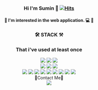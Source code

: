 ### <div align="center" >Hi I'm Sumin 👋 [![Hits](https://hits.seeyoufarm.com/api/count/incr/badge.svg?url=https%3A%2F%2Fgithub.com%2Fsumiini%2Fhit-counter&count_bg=%2379C83D&title_bg=%23555555&icon=&icon_color=%23E7E7E7&title=hits&edge_flat=false)](https://hits.seeyoufarm.com) </div>

#### <div align="center" >💜 I'm interested in the web application. 💻 💜</div>



### <div align="center" >🛠 STACK ⚒</div>  
### <div align="center" >That i've used at least once</div>
  
<div align="center" ><img src="https://img.shields.io/badge/-React.js-61DAFB?style=flat-square&logo=React&logoColor=white"/>
<img src="https://img.shields.io/badge/-Node.js-339933?style=flat-square&logo=Node.js&logoColor=white"/>
<img src="https://img.shields.io/badge/-MongoDB-47A248?style=flat-square&logo=MongoDB&logoColor=white"/>
</div>  
<div align="center" ><img src="https://img.shields.io/badge/-HTML5-E34F26?style=flat-square&logo=HTML5&logoColor=white"/>
<img src="https://img.shields.io/badge/-CSS3-1572B6?style=flat-square&logo=CSS3&logoColor=white"/>
<img src="https://img.shields.io/badge/-JavaScript-F7DF1E?style=flat-square&logo=JavaScript&logoColor=white"/></div>
  
<div align="center" ><img src="https://img.shields.io/badge/-JAVA-007396?style=flat-square&logo=JAVA&logoColor=white"/>
<img src="https://img.shields.io/badge/-Python-3776AB?style=flat-square&logo=Python&logoColor=white"/>
<img src="https://img.shields.io/badge/-C-A8B9CC?style=flat-square&logo=C&logoColor=white"/>
<img src="https://img.shields.io/badge/-C++-00599C?style=flat-square&logo=C++&logoColor=white"/>
<img src="https://img.shields.io/badge/-PHP-777BB4?style=flat-square&logo=PHP&logoColor=white"/>
<img src="https://img.shields.io/badge/-MySQL-4479A1?style=flat-square&logo=MySQL&logoColor=white"/>
<img src="https://img.shields.io/badge/-PostgreSQL-336791?style=flat-square&logo=PostgreSQL&logoColor=white"/>
<img src="https://img.shields.io/badge/-SQLite-003B57?style=flat-square&logo=SQLite&logoColor=white"/>
<img src="https://img.shields.io/badge/-OpenCV-5C3EE8?style=flat-square&logo=OpenCV&logoColor=white"/></div>


<div align="center">💜Contact Me💜</div>


<div align="center"><a href="mailto:sumiini515@gmail.com" target="_blank"><img src="https://img.shields.io/badge/Gmail-EA4335?style=flat-square&logo=Gmail&logoColor=white"/></a></div>
